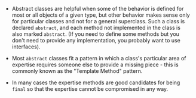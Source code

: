 - Abstract classes are helpful when some of the behavior is defined for most or all objects of a given type, but other behavior makes sense only for particular classes and not for a general superclass. Such a class is declared `abstract`, and each method not implemented in the class is also marked `abstract`. (If you need to define some methods but you don't need to provide any implementation, you probably want to use interfaces).

- Most `abstract` classes fit a pattern in which a class's particular area of expertise requires someone else to provide a missing piece - this is commonly known as the "Template Method" pattern.

- In many cases the expertise methods are good candidates for being `final` so that the expertise cannot be compromised in any way.

